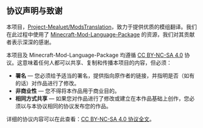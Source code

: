 ## 协议声明与致谢

本项目，[Project-Mealuet/ModsTranslation](https://github.com/Project-Mealuet/ModsTranslation)，致力于提供优质的模组翻译。我们在此过程中使用了 [Minecraft-Mod-Language-Package](https://github.com/CFPAOrg/Minecraft-Mod-Language-Package) 的资源，我们对其贡献者表示深深的感谢。

本项目及 Minecraft-Mod-Language-Package 均遵循 [CC BY-NC-SA 4.0](https://creativecommons.org/licenses/by-nc-sa/4.0/) 协议。这意味着任何人都可以共享、复制和传播本项目的内容，但必须：

- **署名** — 您必须给予适当的署名，提供指向原作者的链接，并指明是否（如有的话）对作品进行了修改。
- **非商业性** — 您不得将本作品用于商业目的。
- **相同方式共享** — 如果您对作品进行了修改或建立在本作品基础上创作，您必须以与本协议相同的协议发布您的作品。

详细的协议内容可以在此查看：[CC BY-NC-SA 4.0 协议全文](https://github.com/Project-Mealuet/ModsTranslation/blob/main/LICENSE)。
